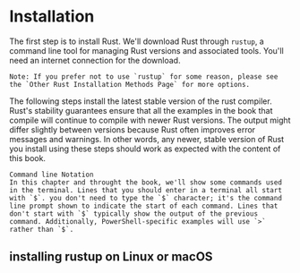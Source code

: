# Installation

The first step is to install Rust. We'll download Rust through `rustup`, a command line tool for managing Rust versions and associated tools. You'll need an internet connection for the download.

```
Note: If you prefer not to use `rustup` for some reason, please see the `Other Rust Installation Methods Page` for more options. 
```

The following steps install the latest stable version of the rust compiler. Rust's stability guarantees ensure that all the examples in the book that compile will continue to compile with newer Rust versions. The output might differ slightly between versions because Rust often improves error messages and warnings. In other words, any newer, stable version of Rust you install using these steps should work as expected with the content of this book.

```
Command line Notation
In this chapter and throught the book, we'll show some commands used in the terminal. Lines that you should enter in a terminal all start with `$`. you don't need to type the `$` character; it's the command line prompt shown to indicate the start of each command. Lines that don't start with `$` typically show the output of the previous command. Additionally, PowerShell-specific examples will use `>` rather than `$`.
```

## installing rustup on Linux or macOS

